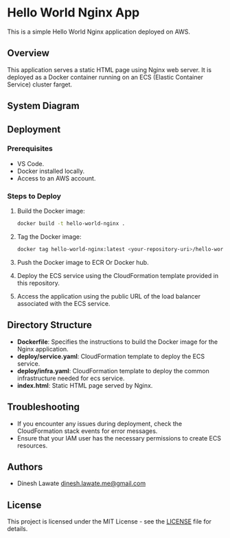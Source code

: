 # Hello World Nginx App

This is a simple Hello World Nginx application deployed on AWS.

## Overview

This application serves a static HTML page using Nginx web server. It is deployed as a Docker container running on an ECS (Elastic Container Service) cluster farget.

## System Diagram

## Deployment

### Prerequisites

- VS Code.
- Docker installed locally.
- Access to an AWS account.

### Steps to Deploy

1. Build the Docker image:

   ```bash
   docker build -t hello-world-nginx .
   ```

2. Tag the Docker image:

   ```bash
   docker tag hello-world-nginx:latest <your-repository-uri>/hello-world-nginx:latest
   ```

3. Push the Docker image to ECR Or Docker hub.

4. Deploy the ECS service using the CloudFormation template provided in this repository.

5. Access the application using the public URL of the load balancer associated with the ECS service.

## Directory Structure

- **Dockerfile**: Specifies the instructions to build the Docker image for the Nginx application.
- **deploy/service.yaml**: CloudFormation template to deploy the ECS service.
- **deploy/infra.yaml**: CloudFormation template to deploy the common infrastructure needed for ecs service.
- **index.html**: Static HTML page served by Nginx.

## Troubleshooting

- If you encounter any issues during deployment, check the CloudFormation stack events for error messages.
- Ensure that your IAM user has the necessary permissions to create ECS resources.

## Authors

- Dinesh Lawate <dinesh.lawate.me@gmail.com>

## License

This project is licensed under the MIT License - see the [LICENSE](LICENSE) file for details.
